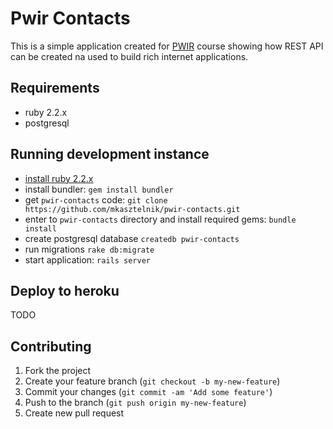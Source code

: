 # Pwir Contacts

This is a simple application created for
[PWIR](http://artemis.wszib.edu.pl/~kaszteln/pwir)
course showing how REST API can be created na used to build rich internet
applications.

## Requirements

  - ruby 2.2.x
  - postgresql

## Running development instance

  - [install ruby 2.2.x](https://www.ruby-lang.org/pl/downloads/)
  - install bundler: `gem install bundler`
  - get `pwir-contacts` code: `git clone https://github.com/mkasztelnik/pwir-contacts.git`
  - enter to `pwir-contacts` directory and install required gems: `bundle install`
  - create postgresql database `createdb pwir-contacts`
  - run migrations `rake db:migrate`
  - start application: `rails server`

## Deploy to heroku

  TODO

## Contributing

1. Fork the project
2. Create your feature branch (`git checkout -b my-new-feature`)
3. Commit your changes (`git commit -am 'Add some feature'`)
4. Push to the branch (`git push origin my-new-feature`)
5. Create new pull request